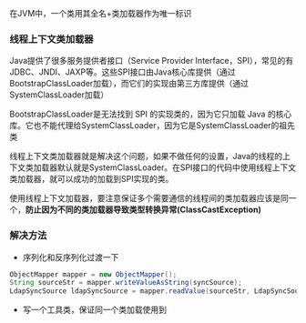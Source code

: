 
在JVM中，一个类用其全名+类加载器作为唯一标识

### 线程上下文类加载器

Java提供了很多服务提供者接口（Service Provider Interface，SPI），常见的有JDBC、JNDI、JAXP等。这些SPI接口由Java核心库提供（通过BootstrapClassLoader加载），而它们的实现由第三方库提供（通过SystemClassLoader加载）

BootstrapClassLoader是无法找到 SPI 的实现类的，因为它只加载 Java 的核心库。它也不能代理给SystemClassLoader，因为它是SystemClassLoader的祖先类

线程上下文类加载器就是解决这个问题，如果不做任何的设置，Java的线程的上下文类加载器默认就是SystemClassLoader。在SPI接口的代码中使用线程上下文类加载器，就可以成功的加载到SPI实现的类。

使用线程上下文加载器，要注意保证多个需要通信的线程间的类加载器应该是同一个，**防止因为不同的类加载器导致类型转换异常(ClassCastException)**

[](https://www.notion.so/fb03f32a088d4d7cb199dcf366c7b135?pvs=21)

### 解决方法

- 序列化和反序列化过渡一下

```java
ObjectMapper mapper = new ObjectMapper();
String sourceStr = mapper.writeValueAsString(syncSource);
LdapSyncSource ldapSyncSource = mapper.readValue(sourceStr, LdapSyncSource.class);
```

- 写一个工具类，保证同一个类加载使用到
